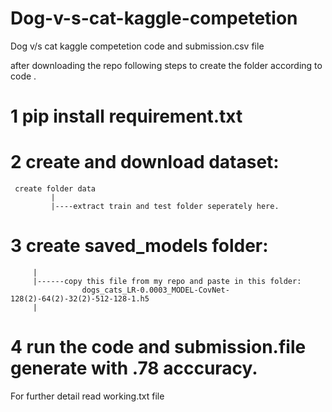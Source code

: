 # Dog-v-s-cat-kaggle-competetion
Dog v/s cat kaggle competetion code and submission.csv file 

after downloading the repo following steps to create the folder according to code .

# 1 pip install requirement.txt

# 2 create and download dataset:
     
     create folder data
             |
             |----extract train and test folder seperately here.
             
 # 3 create saved_models folder:
         |
         |------copy this file from my repo and paste in this folder:
                    dogs_cats_LR-0.0003_MODEL-CovNet-128(2)-64(2)-32(2)-512-128-1.h5
         |

  # 4 run the code and submission.file generate with .78 acccuracy.                 

For further detail read working.txt file
